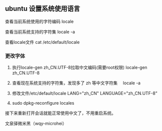 ## ubuntu 设置系统使用语言

查看当前系统使用的字符编码
    locale

查看当前系统支持的字符集
    locale -a

查看locale文件
    cat /etc/default/locale

### 更改字体

1. 执行locale-gen zh_CN.UTF-8拉取中文编码(需要root权限)
    locale-gen zh_CN.UTF-8

1. 查看现在系统支持的字符集，发现多了 zh 等中文字符集　
    locale -a

1. 修改文件/etc/default/locale
    LANG="zh_CN"
    LANGUAGE="zh_CN.UTF-8"

1. sudo dpkg-reconfigure locales

接下来重新打开会话就能正常使用中文了，不用重启系统。

文泉驿微米黑（wqy-microhei）
